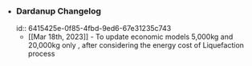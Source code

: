 - ### Dardanup Changelog
  id:: 6415425e-0f85-4fbd-9ed6-67e31235c743
	- [[Mar 18th, 2023]] - To update economic models 5,000kg and 20,000kg only , after considering the energy cost of Liquefaction process